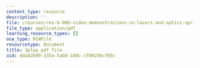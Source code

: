 ```yaml
---
content_type: resource
description: ''
file: /courses/res-6-006-video-demonstrations-in-lasers-and-optics-spring-2008/dda42b99335a5ab8188ccf09256cf85c_f8_0AtM7PXk.pdf
file_type: application/pdf
learning_resource_types: []
ocw_type: OCWFile
resourcetype: Document
title: 3play pdf file
uid: dda42b99-335a-5ab8-188c-cf09256cf85c
---
```

